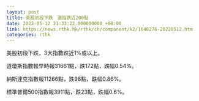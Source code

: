 ```yaml
---
layout: post
title: 美股初段下跌　道指跌近200點
date: 2022-05-12 21:33:22.000000000 +08:00
link: https://news.rthk.hk/rthk/ch/component/k2/1648276-20220512.htm
categories: rthk
---
```


美股初段下跌，3大指數跌近1%或以上。

道瓊斯指數較早時報31661點，跌172點，跌幅0.54%。

納斯達克指數報11266點，跌98點，跌幅0.86%。

標準普爾500指數報3911點，跌23點，跌幅0.6%。
